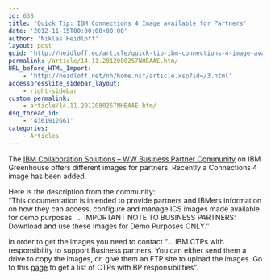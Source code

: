 ```yaml
---
id: 638
title: 'Quick Tip: IBM Connections 4 Image available for Partners'
date: '2012-11-15T00:00:00+00:00'
author: 'Niklas Heidloff'
layout: post
guid: 'http://heidloff.eu/article/quick-tip-ibm-connections-4-image-available-for-partners/'
permalink: /article/14.11.2012080257NHEAAE.htm/
URL_before_HTML_Import:
    - 'http://heidloff.net/nh/home.nsf/article.xsp?id=/3.html'
accesspresslite_sidebar_layout:
    - right-sidebar
custom_permalink:
    - article/14.11.2012080257NHEAAE.htm/
dsq_thread_id:
    - '4361912661'
categories:
    - Articles
---
```


 The [IBM Collaboration Solutions – WW Business Partner Community](https://greenhouse.lotus.com/wikis/home?lang=en-us#!/wiki/W194d873b8aa7_4756_923f_3f713de83d02/page/ICS%20Demo%20Images%20Info) on IBM Greenhouse offers different [](https://greenhouse.lotus.com/wikis/home?lang=en-us#!/wiki/W194d873b8aa7_4756_923f_3f713de83d02/page/ICS%20Demo%20Images%20Info)[](https://greenhouse.lotus.com/wikis/home?lang=en-us#!/wiki/W194d873b8aa7_4756_923f_3f713de83d02/page/ICS%20Demo%20Images%20Info)images for partners. Recently a Connections 4 image has been added.

 Here is the description from the community:   
 “This documentation is intended to provide partners and IBMers information on how they can access, configure and manage ICS images made available for demo purposes. … IMPORTANT NOTE TO BUSINESS PARTNERS: Download and use these Images for Demo Purposes ONLY.”

 In order to get the images you need to contact “… IBM CTPs with responsibility to support Business partners. You can either send them a drive to copy the images, or, give them an FTP site to upload the images. Go to this [page](https://greenhouse.lotus.com/wikis/home?lang=en-us#!/wiki/W194d873b8aa7_4756_923f_3f713de83d02/page/ICS%20Business%20Partner%20Contacts) to get a list of CTPs with BP responsibilities”.